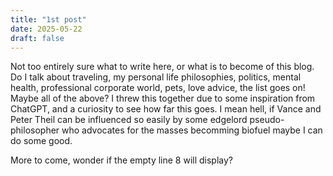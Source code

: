 ```yaml
---
title: "1st post"
date: 2025-05-22
draft: false
---
```


Not too entirely sure what to write here, or what is to become of this blog. Do I talk about traveling, my personal life philosophies, politics, mental health, professional corporate world, pets, love advice, the list goes on! Maybe all of the above? I threw this together due to some inspiration from ChatGPT, and a curiosity to see how far this goes. I mean hell, if Vance and Peter Theil can be influenced so easily by some edgelord pseudo-philosopher who advocates for the masses becomming biofuel maybe I can do some good.

More to come, wonder if the empty line 8 will display?
